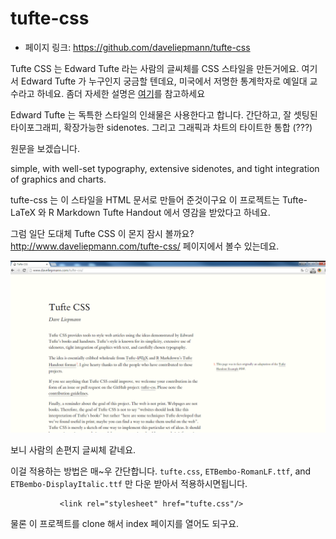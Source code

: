 # tufte-css

- 페이지 링크: https://github.com/daveliepmann/tufte-css


Tufte CSS 는 Edward Tufte 라는 사람의 글씨체를 CSS 스타일을 만든거에요.
여기서 Edward Tufte 가  누구인지 궁금할 텐데요, 미국에서 저명한 통계학자로 예일대 교수라고 하네요.
좀더 자세한 설명은 [여기](https://en.wikipedia.org/wiki/Edward_Tufte)를 참고하세요

Edward Tufte 는  독특한 스타일의 인쇄물은 사용한다고 합니다. 간단하고, 잘 셋팅된 타이포그래피, 확장가능한 sidenotes. 그리고  그래픽과 차트의 타이트한 통합 (???)

원문을 보겠습니다.

simple, with well-set typography, extensive sidenotes, and tight integration of graphics and charts.


 tufte-css 는 이 스타일을  HTML 문서로 만들어 준것이구요
이 프로젝트는 Tufte-LaTeX 와 R Markdown Tufte Handout 에서 영감을 받았다고 하네요.


그럼 일단 도대체 Tufte CSS 이 몬지 잠시 볼까요?
http://www.daveliepmann.com/tufte-css/  페이지에서 볼수 있는데요.

![이미지](https://raw.githubusercontent.com/TeamSEGO/github-trend-kr/master/img/021-07-1.png)


보니 사람의 손편지 글씨체 같네요.


이걸 적용하는 방법은 매~우 간단합니다. ```tufte.css```, ```ETBembo-RomanLF.ttf```, and ```ETBembo-DisplayItalic.ttf``` 만 다운 받아서 적용하시면됩니다.

 			   <link rel="stylesheet" href="tufte.css"/>

물론 이 프로젝트를 clone 해서 index 페이지를 열어도 되구요.
